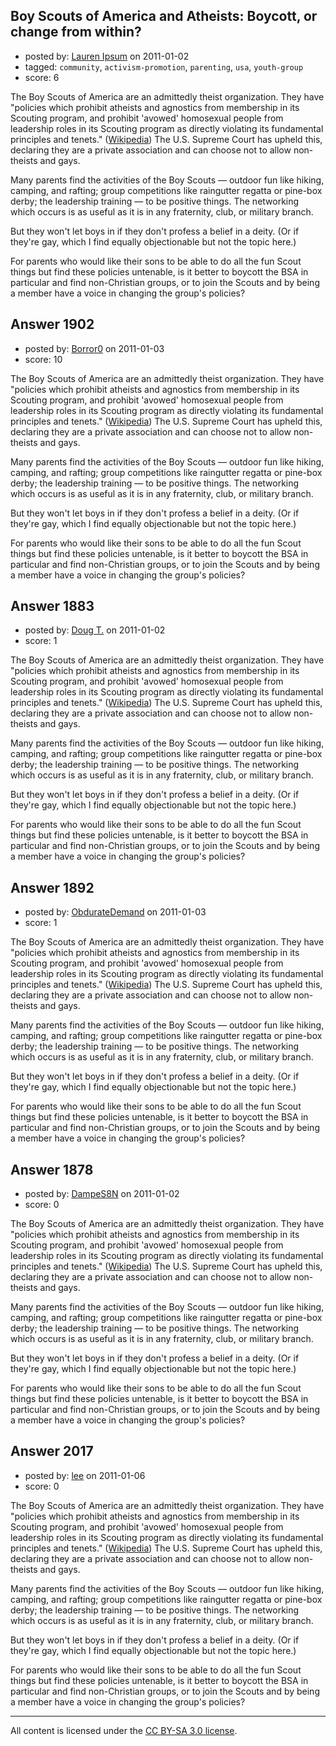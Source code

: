 ## Boy Scouts of America and Atheists: Boycott, or change from within?

- posted by: [Lauren Ipsum](https://stackexchange.com/users/-1/71-lauren-ipsum) on 2011-01-02
- tagged: `community`, `activism-promotion`, `parenting`, `usa`, `youth-group`
- score: 6

The Boy Scouts of America are an admittedly theist organization. They have "policies which prohibit atheists and agnostics from membership in its Scouting program, and prohibit 'avowed' homosexual people from leadership roles in its Scouting program as directly violating its fundamental principles and tenets." (<a href="http://en.wikipedia.org/wiki/Boy_Scouts_of_America_membership_controversies">Wikipedia</a>) The U.S. Supreme Court has upheld this, declaring they are a private association and can choose not to allow non-theists and gays.

Many parents find the activities of the Boy Scouts &mdash; outdoor fun like hiking, camping, and rafting; group competitions like raingutter regatta or pine-box derby; the leadership training &mdash; to be positive things. The networking which occurs is as useful as it is in any fraternity, club, or military branch. 

But they won't let boys in if they don't profess a belief in a deity. (Or if they're gay, which I find equally objectionable but not the topic here.)

For parents who would like their sons to be able to do all the fun Scout things but find these policies untenable, is it better to boycott the BSA in particular and find non-Christian groups, or to join the Scouts and by being a member have a voice in changing the group's policies?


## Answer 1902

- posted by: [Borror0](https://stackexchange.com/users/-1/484-borror0) on 2011-01-03
- score: 10

The Boy Scouts of America are an admittedly theist organization. They have "policies which prohibit atheists and agnostics from membership in its Scouting program, and prohibit 'avowed' homosexual people from leadership roles in its Scouting program as directly violating its fundamental principles and tenets." (<a href="http://en.wikipedia.org/wiki/Boy_Scouts_of_America_membership_controversies">Wikipedia</a>) The U.S. Supreme Court has upheld this, declaring they are a private association and can choose not to allow non-theists and gays.

Many parents find the activities of the Boy Scouts &mdash; outdoor fun like hiking, camping, and rafting; group competitions like raingutter regatta or pine-box derby; the leadership training &mdash; to be positive things. The networking which occurs is as useful as it is in any fraternity, club, or military branch. 

But they won't let boys in if they don't profess a belief in a deity. (Or if they're gay, which I find equally objectionable but not the topic here.)

For parents who would like their sons to be able to do all the fun Scout things but find these policies untenable, is it better to boycott the BSA in particular and find non-Christian groups, or to join the Scouts and by being a member have a voice in changing the group's policies?


## Answer 1883

- posted by: [Doug T.](https://stackexchange.com/users/-1/688-doug-t) on 2011-01-02
- score: 1

The Boy Scouts of America are an admittedly theist organization. They have "policies which prohibit atheists and agnostics from membership in its Scouting program, and prohibit 'avowed' homosexual people from leadership roles in its Scouting program as directly violating its fundamental principles and tenets." (<a href="http://en.wikipedia.org/wiki/Boy_Scouts_of_America_membership_controversies">Wikipedia</a>) The U.S. Supreme Court has upheld this, declaring they are a private association and can choose not to allow non-theists and gays.

Many parents find the activities of the Boy Scouts &mdash; outdoor fun like hiking, camping, and rafting; group competitions like raingutter regatta or pine-box derby; the leadership training &mdash; to be positive things. The networking which occurs is as useful as it is in any fraternity, club, or military branch. 

But they won't let boys in if they don't profess a belief in a deity. (Or if they're gay, which I find equally objectionable but not the topic here.)

For parents who would like their sons to be able to do all the fun Scout things but find these policies untenable, is it better to boycott the BSA in particular and find non-Christian groups, or to join the Scouts and by being a member have a voice in changing the group's policies?


## Answer 1892

- posted by: [ObdurateDemand](https://stackexchange.com/users/-1/524-obduratedemand) on 2011-01-03
- score: 1

The Boy Scouts of America are an admittedly theist organization. They have "policies which prohibit atheists and agnostics from membership in its Scouting program, and prohibit 'avowed' homosexual people from leadership roles in its Scouting program as directly violating its fundamental principles and tenets." (<a href="http://en.wikipedia.org/wiki/Boy_Scouts_of_America_membership_controversies">Wikipedia</a>) The U.S. Supreme Court has upheld this, declaring they are a private association and can choose not to allow non-theists and gays.

Many parents find the activities of the Boy Scouts &mdash; outdoor fun like hiking, camping, and rafting; group competitions like raingutter regatta or pine-box derby; the leadership training &mdash; to be positive things. The networking which occurs is as useful as it is in any fraternity, club, or military branch. 

But they won't let boys in if they don't profess a belief in a deity. (Or if they're gay, which I find equally objectionable but not the topic here.)

For parents who would like their sons to be able to do all the fun Scout things but find these policies untenable, is it better to boycott the BSA in particular and find non-Christian groups, or to join the Scouts and by being a member have a voice in changing the group's policies?


## Answer 1878

- posted by: [DampeS8N](https://stackexchange.com/users/-1/587-dampes8n) on 2011-01-02
- score: 0

The Boy Scouts of America are an admittedly theist organization. They have "policies which prohibit atheists and agnostics from membership in its Scouting program, and prohibit 'avowed' homosexual people from leadership roles in its Scouting program as directly violating its fundamental principles and tenets." (<a href="http://en.wikipedia.org/wiki/Boy_Scouts_of_America_membership_controversies">Wikipedia</a>) The U.S. Supreme Court has upheld this, declaring they are a private association and can choose not to allow non-theists and gays.

Many parents find the activities of the Boy Scouts &mdash; outdoor fun like hiking, camping, and rafting; group competitions like raingutter regatta or pine-box derby; the leadership training &mdash; to be positive things. The networking which occurs is as useful as it is in any fraternity, club, or military branch. 

But they won't let boys in if they don't profess a belief in a deity. (Or if they're gay, which I find equally objectionable but not the topic here.)

For parents who would like their sons to be able to do all the fun Scout things but find these policies untenable, is it better to boycott the BSA in particular and find non-Christian groups, or to join the Scouts and by being a member have a voice in changing the group's policies?


## Answer 2017

- posted by: [lee](https://stackexchange.com/users/-1/727-lee) on 2011-01-06
- score: 0

The Boy Scouts of America are an admittedly theist organization. They have "policies which prohibit atheists and agnostics from membership in its Scouting program, and prohibit 'avowed' homosexual people from leadership roles in its Scouting program as directly violating its fundamental principles and tenets." (<a href="http://en.wikipedia.org/wiki/Boy_Scouts_of_America_membership_controversies">Wikipedia</a>) The U.S. Supreme Court has upheld this, declaring they are a private association and can choose not to allow non-theists and gays.

Many parents find the activities of the Boy Scouts &mdash; outdoor fun like hiking, camping, and rafting; group competitions like raingutter regatta or pine-box derby; the leadership training &mdash; to be positive things. The networking which occurs is as useful as it is in any fraternity, club, or military branch. 

But they won't let boys in if they don't profess a belief in a deity. (Or if they're gay, which I find equally objectionable but not the topic here.)

For parents who would like their sons to be able to do all the fun Scout things but find these policies untenable, is it better to boycott the BSA in particular and find non-Christian groups, or to join the Scouts and by being a member have a voice in changing the group's policies?



---

All content is licensed under the [CC BY-SA 3.0 license](https://creativecommons.org/licenses/by-sa/3.0/).
